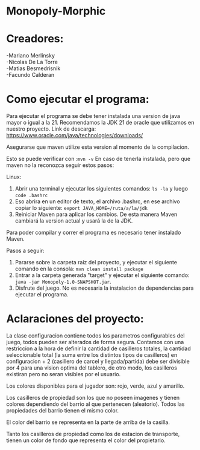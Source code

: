 # Monopoly-Morphic
# Creadores:
-Mariano Merlinsky  
-Nicolas De La Torre  
-Matias Besmedrisnik  
-Facundo Calderan
# Como ejecutar el programa:
Para ejecutar el programa se debe tener instalada una version de java mayor o igual a la 21.  Recomendamos la JDK 21 de oracle que utilizamos en nuestro proyecto.
Link de descarga: https://www.oracle.com/java/technologies/downloads/

Asegurarse que maven utilize esta version al momento de la compilacion.

Esto se puede verificar con :`mvn -v`
En caso de tenerla instalada, pero que maven no la reconozca seguir estos pasos:

Linux: 
1. Abrir una terminal y ejecutar los siguientes comandos: `ls -la` y luego `code .bashrc`
2. Eso abrira en un editor de texto, el archivo .bashrc, en ese archivo copiar lo siguiente: `export JAVA_HOME=/ruta/a/la/jdk`
3. Reiniciar Maven para aplicar los cambios.
De esta manera Maven cambiará la version actual y usará la de la JDK.
 

Para poder compilar y correr el programa es necesario tener instalado Maven.

Pasos a seguir:
1. Pararse sobre la carpeta raiz del proyecto, y ejecutar el siguiente comando en la consola: `mvn clean install package`
2. Entrar a la carpeta generada "target" y ejecutar el siguiente comando: `java -jar Monopoly-1.0-SNAPSHOT.jar`.
3. Disfrute del juego.
No es necesaria la instalacion de dependencias para ejecutar el programa.

# Aclaraciones del proyecto:
La clase configuracion contiene todos los parametros configurables del juego, todos pueden ser alterados de forma segura. Contamos con una restriccion a la hora de definir la cantidad de casilleros totales, la cantidad seleccionable total (la suma entre los distintos tipos de casilleros) en configuracion + 2 (casillero de carcel y llegada/partida) debe ser divisible por 4 para una vision optima del tablero, de otro modo, los casilleros existiran pero no seran visibles por el usuario.

Los colores disponibles para el jugador son: rojo, verde, azul y amarillo.

Los casilleros de propiedad son los que no poseen imagenes y tienen colores dependiendo del barrio al que pertenecen (aleatorio). Todos las propiedades del barrio tienen el mismo color.

El color del barrio se representa en la parte de arriba de la casilla.

Tanto los casilleros de propiedad como los de estacion de transporte, tienen un color de fondo que representa el color del propietario.


